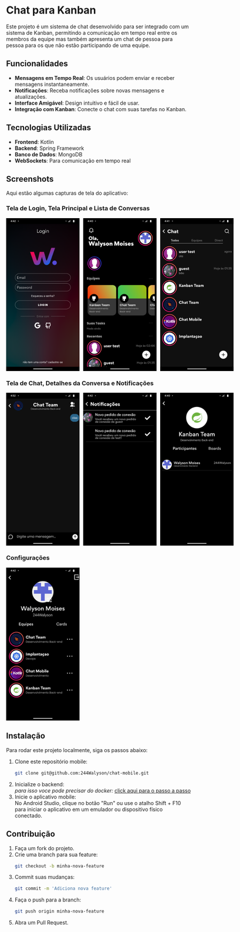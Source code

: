 # Chat para Kanban

Este projeto é um sistema de chat desenvolvido para ser integrado com um sistema de Kanban, permitindo a comunicação em tempo real entre os membros da equipe mas também apresenta um chat de pessoa para pessoa para os que não estão participando de uma equipe.

## Funcionalidades

- **Mensagens em Tempo Real**: Os usuários podem enviar e receber mensagens instantaneamente.
- **Notificações**: Receba notificações sobre novas mensagens e atualizações.
- **Interface Amigável**: Design intuitivo e fácil de usar.
- **Integração com Kanban**: Conecte o chat com suas tarefas no Kanban.

## Tecnologias Utilizadas

- **Frontend**: Kotlin
- **Backend**: Spring Framework
- **Banco de Dados**: MongoDB
- **WebSockets**: Para comunicação em tempo real

## Screenshots

Aqui estão algumas capturas de tela do aplicativo:

### Tela de Login, Tela Principal e Lista de Conversas
<div style="display: flex; gap: 10px;">
  <img src="https://github.com/244Walyson/chat-mobile/blob/screenshots/screenshots/login.png" alt="Tela de Login" width="200"/>
  <img src="https://github.com/244Walyson/chat-mobile/blob/screenshots/screenshots/main.png" alt="Tela Principal" width="200"/>
  <img src="https://github.com/244Walyson/chat-mobile/blob/screenshots/screenshots/chat_list.png" alt="Lista de Conversas" width="200"/>
</div>

### Tela de Chat, Detalhes da Conversa e Notificações
<div style="display: flex; gap: 10px;">
  <img src="https://github.com/244Walyson/chat-mobile/blob/screenshots/screenshots/chat.png" alt="Tela de Chat" width="200"/>
  <img src="https://github.com/244Walyson/chat-mobile/blob/screenshots/screenshots/notification.png" alt="Notificações" width="200"/>
  <img src="https://github.com/244Walyson/chat-mobile/blob/screenshots/screenshots/team_details.png" alt="Detalhes da Conversa" width="200"/>
</div>

### Configurações
<div style="display: flex; gap: 10px;">
  <img src="https://github.com/244Walyson/chat-mobile/blob/screenshots/screenshots/user_details.png" alt="Configurações" width="200"/>
</div>

## Instalação

Para rodar este projeto localmente, siga os passos abaixo:

1. Clone este repositório mobile:
   ```sh
   git clone git@github.com:244Walyson/chat-mobile.git
4. Inicialize o backend:   
   *para isso voce pode precisar do docker:* [click aqui para o passo a passo](https://github.com/244Walyson/Kanban-services) 
5. Inicie o aplicativo mobile:   
    No Android Studio, clique no botão "Run" ou use o atalho Shift + F10 para iniciar o aplicativo em um emulador ou dispositivo físico conectado.



## Contribuição

1. Faça um fork do projeto.
2. Crie uma branch para sua feature:
   ```sh
   git checkout -b minha-nova-feature
3. Commit suas mudanças:
   ```sh
   git commit -m 'Adiciona nova feature'
4. Faça o push para a branch:
   ```sh
   git push origin minha-nova-feature
6. Abra um Pull Request.

